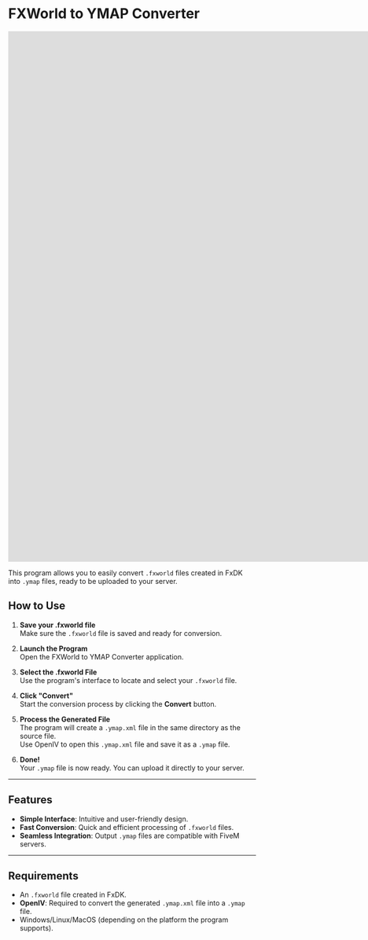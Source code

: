 # FXWorld to YMAP Converter

<iframe allow="fullscreen" allowfullscreen height="1080" src="https://streamable.com/e/b2uqmb?" width="1920" style="border:none;"></iframe>

This program allows you to easily convert `.fxworld` files created in FxDK into `.ymap` files, ready to be uploaded to your server.

## How to Use

1. **Save your .fxworld file**  
   Make sure the `.fxworld` file is saved and ready for conversion.

2. **Launch the Program**  
   Open the FXWorld to YMAP Converter application.

3. **Select the .fxworld File**  
   Use the program's interface to locate and select your `.fxworld` file.

4. **Click "Convert"**  
   Start the conversion process by clicking the **Convert** button.

5. **Process the Generated File**  
   The program will create a `.ymap.xml` file in the same directory as the source file.  
   Use OpenIV to open this `.ymap.xml` file and save it as a `.ymap` file.

6. **Done!**  
   Your `.ymap` file is now ready. You can upload it directly to your server.

---

## Features

- **Simple Interface**: Intuitive and user-friendly design.
- **Fast Conversion**: Quick and efficient processing of `.fxworld` files.
- **Seamless Integration**: Output `.ymap` files are compatible with FiveM servers.

---

## Requirements

- An `.fxworld` file created in FxDK.
- **OpenIV**: Required to convert the generated `.ymap.xml` file into a `.ymap` file.
- Windows/Linux/MacOS (depending on the platform the program supports).
